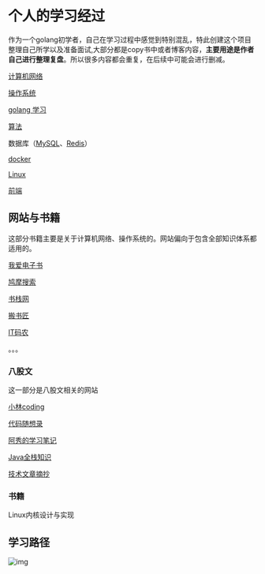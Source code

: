 # 个人的学习经过

作为一个golang初学者，自己在学习过程中感觉到特别混乱，特此创建这个项目整理自己所学以及准备面试,大部分都是copy书中或者博客内容，**主要用途是作者自己进行整理复盘**。所以很多内容都会重复，在后续中可能会进行删减。

[计算机网络](https://github.com/Simin-hub/Learning-Programming/blob/main/%E8%AE%A1%E7%AE%97%E6%9C%BA%E5%9F%BA%E7%A1%80/%E8%AE%A1%E7%AE%97%E6%9C%BA%E7%BD%91%E7%BB%9C.md)

[操作系统](https://github.com/Simin-hub/Learning-Programming/blob/main/%E8%AE%A1%E7%AE%97%E6%9C%BA%E5%9F%BA%E7%A1%80/%E8%AE%A1%E7%AE%97%E6%9C%BA%E6%93%8D%E4%BD%9C%E7%B3%BB%E7%BB%9F.md)

[golang 学习](https://github.com/Simin-hub/Learning-Programming/tree/main/Go)

[算法](https://github.com/Simin-hub/Learning-Programming/tree/main/Go/%E7%AE%97%E6%B3%95)

数据库（[MySQL](https://github.com/Simin-hub/Learning-Programming/blob/main/%E6%95%B0%E6%8D%AE%E5%BA%93/MySQL.md)、[Redis](https://github.com/Simin-hub/Learning-Programming/blob/main/%E6%95%B0%E6%8D%AE%E5%BA%93/Redis.md)）

[docker](https://github.com/Simin-hub/Learning-Programming/blob/main/docker/docker.md)

[Linux](https://github.com/Simin-hub/Learning-Programming/blob/main/Linux/Linux.md)

[前端](https://github.com/Simin-hub/Learning-Programming/blob/main/%E5%89%8D%E7%AB%AF/README.md)

## 网站与书籍

这部分书籍主要是关于计算机网络、操作系统的。网站偏向于包含全部知识体系都适用的。

[我爱电子书](https://www.52doc.com/)

[鸠摩搜索](https://www.jiumodiary.com/)

[书栈网](https://www.bookstack.cn/)

[搬书匠](http://www.banshujiang.cn/)

[IT码农](https://tanqingbo.cn/CSBook001/)

。。。

### 八股文

这一部分是八股文相关的网站

[小林coding](https://xiaolincoding.com/)

[代码随想录](https://github.com/youngyangyang04/leetcode-master)

[阿秀的学习笔记](https://interviewguide.cn/#/README)

[Java全栈知识](https://pdai.tech/)

[技术文章摘抄](http://learn.lianglianglee.com/)

### 书籍

Linux内核设计与实现

## 学习路径

![img](https://cdn.learnku.com/uploads/images/202008/26/22816/V5R9KWwGmr.png!large)
